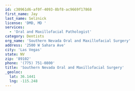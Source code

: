 ```yaml
---
id: c30961d6-af0f-4093-8bf8-ac9669f17868
first_name: Jay
last_name: Selznick
license: 'DMD, MD '
services:
  - 'Oral and Maxillofacial Pathologist'
category: Dentists
org_name: 'Southern Nevada Oral and Maxillofacial Surgery'
address: '2500 W Sahara Ave'
city: 'Las Vegas'
state: NV
zip: '89102'
phone: '(775) 751-0800'
title: 'Southern Nevada Oral and Maxillofacial Surgery'
_geoloc:
  lat: 36.1441
  lng: -115.248
---
```


